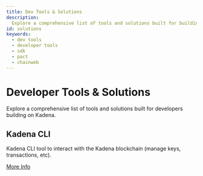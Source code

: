 ```yaml
---
title: Dev Tools & Solutions
description:
  Explore a comprehensive list of tools and solutions built for building on Kadena.
id: solutions
keywords:
  - dev tools
  - developer tools
  - sdk
  - pact
  - chainweb
---
```


# Developer Tools & Solutions

Explore a comprehensive list of tools and solutions built for developers building on Kadena.

## Kadena CLI

Kadena CLI tool to interact with the Kadena blockchain (manage keys, transactions, etc).

[More Info](https://www.npmjs.com/package/@kadena/kadena-cli)
